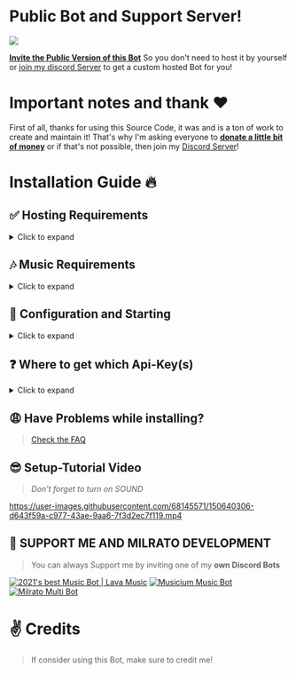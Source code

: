 # Public Bot and Support Server!

<a href="https://discord.gg/DcR5n6PTFf"><img src="https://discord.com/api/guilds/773668217163218944/widget.png?style=banner2"></a>

[**Invite the Public Version of this Bot**](https://discord.gg/DcR5n6PTFf) So you don't need to host it by yourself or [join my discord Server](https://discord.gg/DcR5n6PTFf) to get a custom hosted Bot for you!

# Important notes and thank ❤️

First of all, thanks for using this Source Code, it was and is a ton of work to create and maintain it!
That's why I'm asking everyone to [**donate a little bit of money**](https://saweria.co/RaffiDev) or if that's not possible, then join my [Discord Server](https://discord.gg/DcR5n6PTFf)!

# Installation Guide 🔥

## ✅ Hosting Requirements

<details>
  <summary>Click to expand</summary>

- [nodejs](https://nodejs.org) version 16.6 or higher, i recommend the latest STABLE version
- [python](https://python.org) version 3.8 or higher, to install the database `enmap` (better-sqlite3)

</details>

## 🎶 Music Requirements

<details>
  <summary>Click to expand</summary>

- To have your Bot able to play music, you need to connect it to a lavalink Station!\*
- There are many public ones out there for example lavalink.eu\*
  An example for a public configuration will be listed down below

1. Make sure `Java 11` is installed on your System!
   - [Click here for a Download for **Linux**](https://github.com/Tomato6966/Debian-Cheat-Sheet-Setup/wiki/3.5.2-java-11)
   - [Click here for a Download for **Windows**](https://downloads.milrato.eu/windows/java/jdk-11.0.11.exe) ​
2. Download [Lavalink.jar](https://github.com/freyacodes/Lavalink/releases/download/3.4/Lavalink.jar)
   - here is a direct link: https://github.com/freyacodes/Lavalink/releases/download/3.4/Lavalink.jar
   - if you are on linux do this: `wget https://github.com/freyacodes/Lavalink/releases/download/3.4/Lavalink.jar` (prep: `apt-get install -y wget`)
3. Download [application.yml](https://cdn.discordapp.com/attachments/734517910025928765/934084553751015475/application.yml)
   - Download my example, it's the configuration for the lavalink.jar file!
   - here is a direct link: https://cdn.discordapp.com/attachments/734517910025928765/934084553751015475/application.yml
   - if you are on linux do this: `wget https://cdn.discordapp.com/attachments/734517910025928765/934084553751015475/application.yml` (prep: `apt-get install -y wget`)
4. Now put application.yml and Lavalink.jar in the same folder and start it
   - To start lavalink type: `java -jar Lavalink.jar`
   - Make sure to keep your terminal Open!
   - If you want to use something like `npm i -g pm2` to host it without keeping your terminal open type: `pm2 start java -- -jar Lavalink.jar`
5. The settings like **password** in application.yml and **port** must be provided in the `botconfig/config.json` of the Bot
   - If you used the default settings, than no adjust ments are needed and it should look like this:
   ```json
   {
     "clientsettings": {
       "nodes": [
         {
           "host": "localhost",
           "port": 2333,
           "password": "youshallnotpass"
         }
       ]
     }
   }
   ```
6. You don't want to host your own Lavalink?
   - then use something like this:
   ```json
   {
     "clientsettings": {
       "nodes": [
         {
           "host": "node01.lavalink.eu",
           "port": 2333,
           "password": "Raccoon"
         }
       ]
     }
   }
   ```

</details>

## 🤖 Configuration and Starting

<details>
  <summary>Click to expand</summary>
 
 > *First i recommend using the .json Files, but if u want to have your API KEYS "hidden" aka more secure, you can also use `.env`, i created a `example.env` File which u should rename to `.env` and place in the keys etc. instead of in the config.json*
 
   1. Check `🎶 Music Requirements` that you started lavalink / use a valid public lavalink station
   2. Fill in all required data in `./botconfig/config.json` **NOTE:** *If you're on replit.com, it is exposed to everyone!(use .env instead)*
   3. Fill in all required data in the `.json` Files in `./social_log/` (`./social_log/streamconfig.json` & `./social_log/twitter.json`), if you want the SOCIAL LOGS to work! (the key `authToken` in streamconfig is not needed to be filled in!)
   4. You can adjust some settings in the other `./botconfig/*.json` Files, **BUT PLEASE __KEEP__ MY CREDITS & ADS!** This is the only way on how my hard work is "revenued"
   5. Now start the bot by typing opening a cmd in that folder and type: `node index.js` or `npm start`
     * If you don't want to keep the terminal open or if you're on linux, check out [pm2 (and my tutorial)](https://github.com/Tomato6966/Debian-Cheat-Sheet-Setup/wiki/4-pm2-tutorial) and type: `pm2 start --name Bot_Name index.js`
  
</details>

## ❓ Where to get which Api-Key(s)

<details>
  <summary>Click to expand</summary>

1. `./botconfig/config.json`
   - `token` you can get from: [discord-Developers](https://discord.com/developers/applications)
   - `memer_api` you can get from: [Meme-Development DC](https://discord.gg/Mc2FudJkgP)
   - `spotify.clientSecret` you can get from: [Spotify-Developer](https://developer.spotify.com)
   - `spotify.clientID` you can get from: [Spotify-Developer](https://developer.spotify.com)
2. `./social_log/streamconfig.json`
   - `twitch_clientID` you can get from: [Twitch-Developer](https://dev.twitch.tv/docs/api) ([developer-console](https://dev.twitch.tv/console))
   - `twitch_secret` you can get from: [Twitch-Developer](https://dev.twitch.tv/docs/api) ([developer-console](https://dev.twitch.tv/console))
   - `authToken` is not required to be filled in --> will be done automatically
3. `./social_log/twitter.json`
   - `consumer_key` you can get from: [twitter Developers](https://developer.twitter.com)
   - `consumer_secret` you can get from: [twitter Developers](https://developer.twitter.com)
   - `access_token` you can get from: [twitter Developers](https://developer.twitter.com)
   - `access_token_secret` you can get from: [twitter Developers](https://developer.twitter.com)

</details>

## 😩 Have Problems while installing?

> [Check the FAQ](https://github.com/Tomato6966/Multipurpose-discord-bot/wiki)

## 😎 Setup-Tutorial Video

> _Don't forget to turn on SOUND_

https://user-images.githubusercontent.com/68145571/150640306-d643f59a-c977-43ae-9aa6-7f3d2ec7f119.mp4

## 🙏 SUPPORT ME AND MILRATO DEVELOPMENT

> You can always Support me by inviting one of my **own Discord Bots**

[![2021's best Music Bot | Lava Music](https://cdn.discordapp.com/attachments/748533465972080670/817088638780440579/test3.png)](https://lava.milrato.dev)
[![Musicium Music Bot](https://cdn.discordapp.com/attachments/742446682381221938/770055673965707264/test1.png)](https://musicium.musicium.dev)
[![Milrato Multi Bot](https://cdn.discordapp.com/attachments/742446682381221938/770056826724679680/test1.png)](https://milrato.milrato.dev)

# ✌️ Credits

> If consider using this Bot, make sure to credit me!
